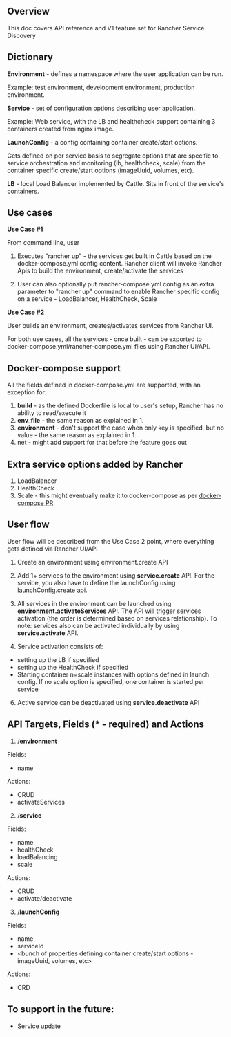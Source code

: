 Overview
--------
This doc covers API reference and V1 feature set for Rancher Service Discovery

Dictionary
----------
**Environment** - defines a namespace where the user application can be run. 

Example: test environment, development environment, production environment.

**Service** - set of configuration options describing user application.

Example: Web service, with the LB and healthcheck support containing 3 containers created from nginx image. 

**LaunchConfig** - a config containing container create/start options. 

Gets defined on per service basis to segregate options that are specific to service orchestration and monitoring (lb, healthcheck, scale) from the container specific create/start options (imageUuid, volumes, etc).

**LB** - local Load Balancer implemented by Cattle. Sits in front of the service's containers.

Use cases
-----------
**Use Case #1** 

From command line, user

1. Executes "rancher up" - the services get built in Cattle based on the docker-compose.yml config content. Rancher client will invoke Rancher Apis to build the environment, create/activate the services

2. User can also optionally put rancher-compose.yml config as an extra parameter to "rancher up" command to enable Rancher specific config on a service - LoadBalancer, HealthCheck, Scale

**Use Case #2** 

User builds an environment, creates/activates services from Rancher UI. 

For both use cases, all the services - once built - can be exported to docker-compose.yml/rancher-compose.yml files using Rancher UI/API.

Docker-compose support
----------
All the fields defined in docker-compose.yml are supported, with an exception for:

1. **build** - as the defined Dockerfile is local to user's setup, Rancher has no ability to read/execute it
2. **env_file** - the same reason as explained in 1.
3. **environment** - don't support the case when only key is specified, but no value - the same reason as explained in 1.
4. net - might add support for that before the feature goes out

Extra service options added by Rancher
----------
1. LoadBalancer
2. HealthCheck
3. Scale - this might eventually make it to docker-compose as per [docker-compose PR](https://github.com/docker/compose/pull/630)

User flow
-----------

User flow will be described from the Use Case 2 point, where everything gets defined via Rancher UI/API

1. Create an environment using environment.create API

2. Add 1+ services to the environment using **service.create** API. For the service, you also have to define the launchConfig using launchConfig.create api. 

3. All services in the environment can be launched using **environment.activateServices** API. The API will trigger services activation (the order is determined based on services relationship). To note: services also can be activated individually by using **service.activate** API.

5. Service activation consists of:

* setting up the LB if specified
* setting up the HealthCheck if specified
* Starting container n=scale instances with options defined in launch config. If no scale option is specified, one container is started per service

6. Active service can be deactivated using **service.deactivate** API

API Targets, Fields (* - required) and Actions
----------
1) /**environment** 

Fields:
* name

Actions:
* CRUD
* activateServices

2) /**service** 

Fields:
* name
* healthCheck
* loadBalancing
* scale

Actions:
* CRUD
* activate/deactivate

3) /**launchConfig** 

Fields:
* name
* serviceId
* <bunch of properties defining container create/start options - imageUuid, volumes, etc>

Actions:
* CRD


To support in the future:
-----------
* Service update
